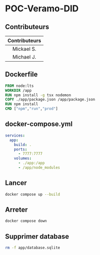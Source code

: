 # POC-Veramo-DID

## Contributeurs
|Contributeurs|
|:----------:|
|Mickael S.|
|Michael J.|

## Dockerfile
```Dockerfile
FROM node:lts
WORKDIR /app
RUN npm install -g tsx nodemon
COPY ./app/package.json /app/package.json
RUN npm install
CMD ["npm","run","prod"]
```

## docker-compose.yml
```yaml
services:
  app:
    build: .
    ports:
      - 7777:7777
    volumes:
      - ./app:/app
      - /app/node_modules
```

## Lancer
```bash
docker compose up --build
```

## Arreter
```bash
docker compose down
```

## Supprimer database
```bash
rm -f app/database.sqlite
```